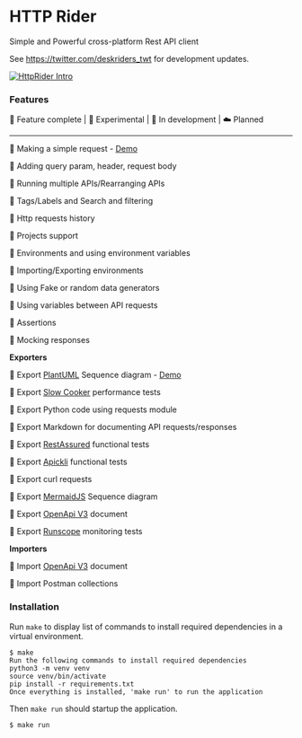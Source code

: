 
# HTTP Rider  
  
Simple and Powerful cross-platform Rest API client  
  
See https://twitter.com/deskriders_twt for development updates.  
 
[![HttpRider Intro](https://img.youtube.com/vi/fw8jMjQpfy8/0.jpg)](https://www.youtube.com/watch?v=fw8jMjQpfy8)
 
### Features  
  
🚀 Feature complete | 🙈 Experimental | 📝 In development | ☁️️ Planned  
  
---  
  
🚀 Making a simple request - [Demo](https://www.youtube.com/watch?v=fw8jMjQpfy8)  
  
🚀 Adding query param, header, request body    
  
🚀 Running multiple APIs/Rearranging APIs  
  
🚀 Tags/Labels and Search and filtering  
  
🚀 Http requests history   
  
🚀 Projects support  
  
🚀 Environments and using environment variables  
  
🚀 Importing/Exporting environments  
  
🚀 Using Fake or random data generators  
  
🚀 Using variables between API requests  
   
🚀 Assertions  
  
🚀 Mocking responses  
  
**Exporters**
  
🚀 Export [PlantUML](https://twitter.com/plantuml) Sequence diagram - [Demo](https://www.youtube.com/watch?v=4Asr_4iOxUM)
  
🚀 Export [Slow Cooker](https://github.com/buoyantio/slow_cooker) performance tests  
  
🚀 Export Python code using requests module  
  
🚀 Export Markdown for documenting API requests/responses  
  
🙈 Export [RestAssured](http://rest-assured.io) functional tests
  
🙈 Export [Apickli](https://github.com/apickli/apickli) functional tests
  
🚀 Export curl requests  
  
🚀 Export [MermaidJS](https://mermaidjs.github.io/) Sequence diagram  
  
🙈 Export [OpenApi V3](https://github.com/OAI/OpenAPI-Specification/blob/master/versions/3.0.0.md) document
  
🙈 Export [Runscope](https://www.runscope.com) monitoring tests
  
**Importers**
  
🚀 Import [OpenApi V3](https://github.com/OAI/OpenAPI-Specification/blob/master/versions/3.0.0.md) document  
  
🙈 Import Postman collections
  
### Installation  
  
Run `make` to display list of commands to install required dependencies in a virtual environment.  
  
```  
$ make  
Run the following commands to install required dependencies  
python3 -m venv venv  
source venv/bin/activate  
pip install -r requirements.txt  
Once everything is installed, 'make run' to run the application  
```  
  
Then `make run` should startup the application.  
  
```  
$ make run  
```
